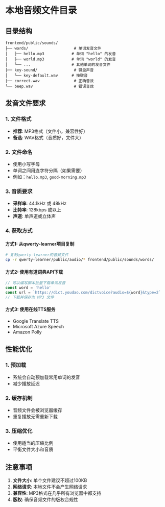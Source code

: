 # 本地音频文件目录

## 目录结构
```
frontend/public/sounds/
├── words/                    # 单词发音文件
│   ├── hello.mp3            # 单词 "hello" 的发音
│   ├── world.mp3            # 单词 "world" 的发音
│   └── ...                  # 其他单词的发音文件
├── key-sound/                # 键盘声音
│   └── key-default.wav      # 按键音
├── correct.wav               # 正确音效
└── beep.wav                  # 错误音效
```

## 发音文件要求

### 1. 文件格式
- **推荐**: MP3格式（文件小，兼容性好）
- **备选**: WAV格式（音质好，文件大）

### 2. 文件命名
- 使用小写字母
- 单词之间用连字符分隔（如果需要）
- 例如：`hello.mp3`, `good-morning.mp3`

### 3. 音质要求
- **采样率**: 44.1kHz 或 48kHz
- **比特率**: 128kbps 或以上
- **声道**: 单声道或立体声

### 4. 获取方式

#### 方式1: 从qwerty-learner项目复制
```bash
# 复制qwerty-learner的音频文件
cp -r qwerty-learner/public/audio/* frontend/public/sounds/words/
```

#### 方式2: 使用有道词典API下载
```javascript
// 可以编写脚本批量下载单词发音
const word = 'hello'
const url = `https://dict.youdao.com/dictvoice?audio=${word}&type=2`
// 下载并保存为 MP3 文件
```

#### 方式3: 使用在线TTS服务
- Google Translate TTS
- Microsoft Azure Speech
- Amazon Polly

## 性能优化

### 1. 预加载
- 系统会自动预加载常用单词的发音
- 减少播放延迟

### 2. 缓存机制
- 音频文件会被浏览器缓存
- 重复播放无需重新下载

### 3. 压缩优化
- 使用适当的压缩比例
- 平衡文件大小和音质

## 注意事项

1. **文件大小**: 单个文件建议不超过100KB
2. **网络请求**: 本地文件不会产生网络请求
3. **兼容性**: MP3格式在几乎所有浏览器中都支持
4. **版权**: 确保音频文件的版权合规性



